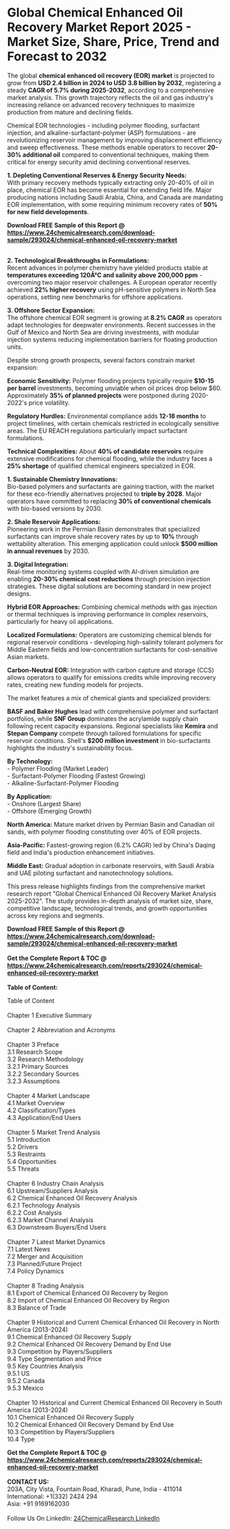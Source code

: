 <h1>Global Chemical Enhanced Oil Recovery Market Report 2025 - Market Size, Share, Price, Trend and Forecast to 2032</h1><p>The global <strong>chemical enhanced oil recovery (EOR) market</strong> is projected to grow from <strong>USD 2.4 billion in 2024 to USD 3.8 billion by 2032</strong>, registering a steady <strong>CAGR of 5.7% during 2025-2032</strong>, according to a comprehensive market analysis. This growth trajectory reflects the oil and gas industry's increasing reliance on advanced recovery techniques to maximize production from mature and declining fields.</p><p>Chemical EOR technologies - including polymer flooding, surfactant injection, and alkaline-surfactant-polymer (ASP) formulations - are revolutionizing reservoir management by improving displacement efficiency and sweep effectiveness. These methods enable operators to recover <strong>20-30% additional oil</strong> compared to conventional techniques, making them critical for energy security amid declining conventional reserves.</p><p><strong>1. Depleting Conventional Reserves &amp; Energy Security Needs:</strong><br>
With primary recovery methods typically extracting only 20-40% of oil in place, chemical EOR has become essential for extending field life. Major producing nations including Saudi Arabia, China, and Canada are mandating EOR implementation, with some requiring minimum recovery rates of <strong>50% for new field developments</strong>.</p><div><b>Download FREE Sample of this Report @ 
            <a href="https://www.24chemicalresearch.com/download-sample/293024/chemical-enhanced-oil-recovery-market">
            https://www.24chemicalresearch.com/download-sample/293024/chemical-enhanced-oil-recovery-market</a></b></div><br><p><strong>2. Technological Breakthroughs in Formulations:</strong><br>
Recent advances in polymer chemistry have yielded products stable at <strong>temperatures exceeding 120Â°C and salinity above 200,000 ppm</strong> - overcoming two major reservoir challenges. A European operator recently achieved <strong>22% higher recovery</strong> using pH-sensitive polymers in North Sea operations, setting new benchmarks for offshore applications.</p><p><strong>3. Offshore Sector Expansion:</strong><br>
The offshore chemical EOR segment is growing at <strong>8.2% CAGR</strong> as operators adapt technologies for deepwater environments. Recent successes in the Gulf of Mexico and North Sea are driving investments, with modular injection systems reducing implementation barriers for floating production units.</p><p>Despite strong growth prospects, several factors constrain market expansion:</p><p><strong>Economic Sensitivity:</strong> Polymer flooding projects typically require <strong>$10-15 per barrel</strong> investments, becoming unviable when oil prices drop below $60. Approximately <strong>35% of planned projects</strong> were postponed during 2020-2022's price volatility.</p><p><strong>Regulatory Hurdles:</strong> Environmental compliance adds <strong>12-18 months</strong> to project timelines, with certain chemicals restricted in ecologically sensitive areas. The EU REACH regulations particularly impact surfactant formulations.</p><p><strong>Technical Complexities:</strong> About <strong>40% of candidate reservoirs</strong> require extensive modifications for chemical flooding, while the industry faces a <strong>25% shortage</strong> of qualified chemical engineers specialized in EOR.</p><p><strong>1. Sustainable Chemistry Innovations:</strong><br>
Bio-based polymers and surfactants are gaining traction, with the market for these eco-friendly alternatives projected to <strong>triple by 2028</strong>. Major operators have committed to replacing <strong>30% of conventional chemicals</strong> with bio-based versions by 2030.</p><p><strong>2. Shale Reservoir Applications:</strong><br>
Pioneering work in the Permian Basin demonstrates that specialized surfactants can improve shale recovery rates by up to <strong>10%</strong> through wettability alteration. This emerging application could unlock <strong>$500 million in annual revenues</strong> by 2030.</p><p><strong>3. Digital Integration:</strong><br>
Real-time monitoring systems coupled with AI-driven simulation are enabling <strong>20-30% chemical cost reductions</strong> through precision injection strategies. These digital solutions are becoming standard in new project designs.</p><p><strong>Hybrid EOR Approaches:</strong> Combining chemical methods with gas injection or thermal techniques is improving performance in complex reservoirs, particularly for heavy oil applications.</p><p><strong>Localized Formulations:</strong> Operators are customizing chemical blends for regional reservoir conditions - developing high-salinity tolerant polymers for Middle Eastern fields and low-concentration surfactants for cost-sensitive Asian markets.</p><p><strong>Carbon-Neutral EOR:</strong> Integration with carbon capture and storage (CCS) allows operators to qualify for emissions credits while improving recovery rates, creating new funding models for projects.</p><p>The market features a mix of chemical giants and specialized providers:</p><p><strong>BASF and Baker Hughes</strong> lead with comprehensive polymer and surfactant portfolios, while <strong>SNF Group</strong> dominates the acrylamide supply chain following recent capacity expansions. Regional specialists like <strong>Kemira</strong> and <strong>Stepan Company</strong> compete through tailored formulations for specific reservoir conditions. Shell's <strong>$200 million investment</strong> in bio-surfactants highlights the industry's sustainability focus.</p><p><strong>By Technology:</strong><br>
    - Polymer Flooding (Market Leader)<br>
    - Surfactant-Polymer Flooding (Fastest Growing)<br>
    - Alkaline-Surfactant-Polymer Flooding</p><p><strong>By Application:</strong><br>
    - Onshore (Largest Share)<br>
    - Offshore (Emerging Growth)</p><p><strong>North America:</strong> Mature market driven by Permian Basin and Canadian oil sands, with polymer flooding constituting over 40% of EOR projects.</p><p><strong>Asia-Pacific:</strong> Fastest-growing region (6.2% CAGR) led by China's Daqing field and India's production enhancement initiatives.</p><p><strong>Middle East:</strong> Gradual adoption in carbonate reservoirs, with Saudi Arabia and UAE piloting surfactant and nanotechnology solutions.</p><p>This press release highlights findings from the comprehensive market research report "Global Chemical Enhanced Oil Recovery Market Analysis 2025-2032". The study provides in-depth analysis of market size, share, competitive landscape, technological trends, and growth opportunities across key regions and segments.</p><div><b>Download FREE Sample of this Report @ 
            <a href="https://www.24chemicalresearch.com/download-sample/293024/chemical-enhanced-oil-recovery-market">
            https://www.24chemicalresearch.com/download-sample/293024/chemical-enhanced-oil-recovery-market</a></b></div><br><div><b>Get the Complete Report & TOC @ 
            <a href="https://www.24chemicalresearch.com/reports/293024/chemical-enhanced-oil-recovery-market">
            https://www.24chemicalresearch.com/reports/293024/chemical-enhanced-oil-recovery-market</a></b></div><br>
            <b>Table of Content:</b><p>Table of Content<br />
<br />
Chapter 1 Executive Summary<br />
<br />
Chapter 2 Abbreviation and Acronyms<br />
<br />
Chapter 3 Preface<br />
3.1 Research Scope<br />
3.2 Research Methodology<br />
  3.2.1 Primary Sources<br />
  3.2.2 Secondary Sources<br />
  3.2.3 Assumptions<br />
		<br />
Chapter 4 Market Landscape<br />
4.1 Market Overview<br />
4.2 Classification/Types<br />
4.3 Application/End Users<br />
<br />
Chapter 5 Market Trend Analysis <br />
5.1 Introduction<br />
5.2 Drivers<br />
5.3 Restraints<br />
5.4 Opportunities<br />
5.5 Threats<br />
<br />
Chapter 6 Industry Chain Analysis<br />
6.1 Upstream/Suppliers Analysis<br />
6.2 Chemical Enhanced Oil Recovery Analysis<br />
  6.2.1 Technology Analysis<br />
  6.2.2 Cost Analysis<br />
  6.2.3 Market Channel Analysis<br />
6.3 Downstream Buyers/End Users<br />
<br />
Chapter 7 Latest Market Dynamics<br />
7.1 Latest News<br />
7.2 Merger and Acquisition<br />
7.3 Planned/Future Project<br />
7.4 Policy Dynamics<br />
<br />
Chapter 8 Trading Analysis<br />
8.1 Export of Chemical Enhanced Oil Recovery by Region<br />
8.2 Import of Chemical Enhanced Oil Recovery by Region<br />
8.3 Balance of Trade<br />
<br />
Chapter 9 Historical and Current Chemical Enhanced Oil Recovery in North America (2013-2024)<br />
9.1 Chemical Enhanced Oil Recovery Supply <br />
9.2 Chemical Enhanced Oil Recovery Demand by End Use<br />
9.3 Competition by Players/Suppliers<br />
9.4 Type Segmentation and Price<br />
9.5 Key Countries Analysis<br />
  9.5.1 US<br />
  9.5.2 Canada<br />
  9.5.3 Mexico<br />
<br />
Chapter 10 Historical and Current Chemical Enhanced Oil Recovery in South America (2013-2024)<br />
10.1 Chemical Enhanced Oil Recovery Supply <br />
10.2 Chemical Enhanced Oil Recovery Demand by End Use<br />
10.3 Competition by Players/Suppliers<br />
10.4 Type</p><div><b>Get the Complete Report & TOC @ 
            <a href="https://www.24chemicalresearch.com/reports/293024/chemical-enhanced-oil-recovery-market">
            https://www.24chemicalresearch.com/reports/293024/chemical-enhanced-oil-recovery-market</a></b></div><br><b>CONTACT US:</b><br>
            203A, City Vista, Fountain Road, Kharadi, Pune, India - 411014<br>
            International: +1(332) 2424 294<br>
            Asia: +91 9169162030 <br><br>
            Follow Us On LinkedIn: <a href="https://www.linkedin.com/company/24chemicalresearch/">24ChemicalResearch LinkedIn</a>